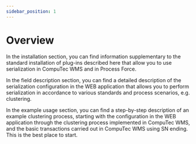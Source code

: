 ```yaml
---
sidebar_position: 1
---
```


# Overview

In the installation section, you can find information supplementary to the standard installation of plug-ins described here that allow you to use serialization in CompuTec WMS and in Process Force.

In the field description section, you can find a detailed description of the serialization configuration in the WEB application that allows you to perform serialization in accordance to various standards and process scenarios, e.g. clustering.

In the example usage section, you can find a step-by-step description of an example clustering process, starting with the configuration in the WEB application through the clustering process implemented in CompuTec WMS, and the basic transactions carried out in CompuTec WMS using SN ending. This is the best place to start.
